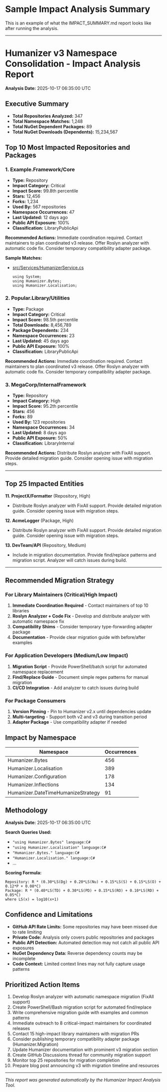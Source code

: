 # Sample Impact Analysis Summary

This is an example of what the IMPACT_SUMMARY.md report looks like after running the analysis.

---

# Humanizer v3 Namespace Consolidation - Impact Analysis Report

**Analysis Date:** 2025-10-17 06:35:00 UTC

## Executive Summary

- **Total Repositories Analyzed:** 347
- **Total Namespace Matches:** 1,248
- **Total NuGet Dependent Packages:** 89
- **Total NuGet Downloads (Dependents):** 15,234,567

## Top 10 Most Impacted Repositories and Packages

### 1. Example.Framework/Core

- **Type:** Repository
- **Impact Category:** Critical
- **Impact Score:** 99.8th percentile
- **Stars:** 12,456
- **Forks:** 1,234
- **Used By:** 567 repositories
- **Namespace Occurrences:** 47
- **Last Updated:** 12 days ago
- **Public API Exposure:** 100%
- **Classification:** LibraryPublicApi

**Recommended Actions:** Immediate coordination required. Contact maintainers to plan coordinated v3 release. Offer Roslyn analyzer with automatic code fix. Consider temporary compatibility adapter package.

**Sample Matches:**
- [src/Services/HumanizerService.cs](https://github.com/Example.Framework/Core/blob/main/src/Services/HumanizerService.cs#L15)
  ```
  using System;
  using Humanizer.Bytes;
  using Humanizer.Localisation;
  ```

### 2. Popular.Library/Utilities

- **Type:** Package
- **Impact Category:** Critical
- **Impact Score:** 98.5th percentile
- **Total Downloads:** 8,456,789
- **Package Dependents:** 234
- **Namespace Occurrences:** 23
- **Last Updated:** 45 days ago
- **Public API Exposure:** 100%
- **Classification:** LibraryPublicApi

**Recommended Actions:** Immediate coordination required. Contact maintainers to plan coordinated v3 release. Offer Roslyn analyzer with automatic code fix. Consider temporary compatibility adapter package.

### 3. MegaCorp/InternalFramework

- **Type:** Repository
- **Impact Category:** High
- **Impact Score:** 95.2th percentile
- **Stars:** 456
- **Forks:** 89
- **Used By:** 123 repositories
- **Namespace Occurrences:** 34
- **Last Updated:** 8 days ago
- **Public API Exposure:** 50%
- **Classification:** LibraryInternal

**Recommended Actions:** Distribute Roslyn analyzer with FixAll support. Provide detailed migration guide. Consider opening issue with migration steps.

---

## Top 25 Impacted Entities

**11. ProjectX/Formatter** (Repository, High)
   - Distribute Roslyn analyzer with FixAll support. Provide detailed migration guide. Consider opening issue with migration steps.

**12. AcmeLogger** (Package, High)
   - Distribute Roslyn analyzer with FixAll support. Provide detailed migration guide. Consider opening issue with migration steps.

**13. DevTeam/API** (Repository, Medium)
   - Include in migration documentation. Provide find/replace patterns and migration script. Analyzer will catch issues during build.

---

## Recommended Migration Strategy

### For Library Maintainers (Critical/High Impact)

1. **Immediate Coordination Required** - Contact maintainers of top 10 libraries
2. **Roslyn Analyzer + Code Fix** - Develop and distribute analyzer with automatic namespace fix
3. **Compatibility Shims** - Consider temporary type-forwarding adapter package
4. **Documentation** - Provide clear migration guide with before/after examples

### For Application Developers (Medium/Low Impact)

1. **Migration Script** - Provide PowerShell/batch script for automated namespace replacement
2. **Find/Replace Guide** - Document simple regex patterns for manual migration
3. **CI/CD Integration** - Add analyzer to catch issues during build

### For Package Consumers

1. **Version Pinning** - Pin to Humanizer v2.x until dependencies update
2. **Multi-targeting** - Support both v2 and v3 during transition period
3. **Adapter Package** - Use compatibility adapter if needed

## Impact by Namespace

| Namespace | Occurrences |
|-----------|-------------|
| Humanizer.Bytes | 456 |
| Humanizer.Localisation | 389 |
| Humanizer.Configuration | 178 |
| Humanizer.Inflections | 134 |
| Humanizer.DateTimeHumanizeStrategy | 91 |

## Methodology

**Analysis Date:** 2025-10-17 06:35:00 UTC

**Search Queries Used:**
- `"using Humanizer.Bytes" language:C#`
- `"using Humanizer.Localisation" language:C#`
- `"Humanizer.Bytes." language:C#`
- `"Humanizer.Localisation." language:C#`
- ...

**Scoring Formula:**
```
Repository: R * (0.30*LS(Dg) + 0.20*LS(Nu) + 0.15*LS(S) + 0.15*LS(O) + 0.12*P + 0.08*C)
Package: R * (0.40*LS(TD) + 0.30*LS(PD) + 0.15*LS(RO) + 0.10*LS(RD) + 0.05*C)
where LS(x) = log10(x+1)
```

## Confidence and Limitations

- **GitHub API Rate Limits:** Some repositories may have been missed due to rate limiting
- **Private Code:** Analysis only covers public repositories and packages
- **Public API Detection:** Automated detection may not catch all public API exposures
- **NuGet Dependency Data:** Reverse dependency counts may be incomplete
- **Code Context:** Limited context lines may not fully capture usage patterns

## Prioritized Action Items

1. Develop Roslyn analyzer with automatic namespace migration (FixAll support)
2. Create PowerShell/Bash migration script for automated find/replace
3. Write comprehensive migration guide with examples and common patterns
4. Immediate outreach to 8 critical-impact maintainers for coordinated releases
5. Contact 15 high-impact library maintainers with migration PRs
6. Consider publishing temporary compatibility adapter package (Humanizer.Migration)
7. Update Humanizer documentation with prominent v3 migration section
8. Create GitHub Discussions thread for community migration support
9. Monitor top 25 repositories for migration completion
10. Prepare blog post announcing v3 with migration timeline and resources

---

*This report was generated automatically by the Humanizer Impact Analysis Tool.*
